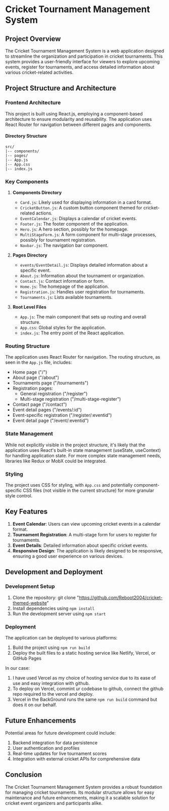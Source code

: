 # Cricket Tournament Management System

## Project Overview

The Cricket Tournament Management System is a web application designed to streamline the organization and participation in cricket tournaments. This system provides a user-friendly interface for viewers to explore upcoming events, register for tournaments, and access detailed information about various cricket-related activities.

## Project Structure and Architecture

### Frontend Architecture

This project is built using React.js, employing a component-based architecture to ensure modularity and reusability. The application uses React Router for navigation between different pages and components.

#### Directory Structure

```
src/
|-- components/
|-- pages/
|-- App.js
|-- App.css
|-- index.js
```

### Key Components

1. **Components Directory**
   - `Card.js`: Likely used for displaying information in a card format.
   - `CricketButton.js`: A custom button component themed for cricket-related actions.
   - `EventCalendar.js`: Displays a calendar of cricket events.
   - `Footer.js`: The footer component of the application.
   - `Hero.js`: A hero section, possibly for the homepage.
   - `MultiStageForm.js`: A form component for multi-stage processes, possibly for tournament registration.
   - `Navbar.js`: The navigation bar component.

2. **Pages Directory**
   - `events/EventDetail.js`: Displays detailed information about a specific event.
   - `About.js`: Information about the tournament or organization.
   - `Contact.js`: Contact information or form.
   - `Home.js`: The homepage of the application.
   - `Registration.js`: Handles user registration for tournaments.
   - `Tournaments.js`: Lists available tournaments.

3. **Root Level Files**
   - `App.js`: The main component that sets up routing and overall structure.
   - `App.css`: Global styles for the application.
   - `index.js`: The entry point of the React application.

### Routing Structure

The application uses React Router for navigation. The routing structure, as seen in the `App.js` file, includes:

- Home page ("/")
- About page ("/about")
- Tournaments page ("/tournaments")
- Registration pages:
  - General registration ("/register")
  - Multi-stage registration ("/multi-stage-register")
- Contact page ("/contact")
- Event detail pages ("/events/:id")
- Event-specific registration ("/register/:eventid")
- Event detail page ("/event/:eventid")

### State Management

While not explicitly visible in the project structure, it's likely that the application uses React's built-in state management (useState, useContext) for handling application state. For more complex state management needs, libraries like Redux or MobX could be integrated.

### Styling

The project uses CSS for styling, with `App.css` and potentially component-specific CSS files (not visible in the current structure) for more granular style control.

## Key Features

1. **Event Calendar**: Users can view upcoming cricket events in a calendar format.
2. **Tournament Registration**: A multi-stage form for users to register for tournaments.
3. **Event Details**: Detailed information about specific cricket events.
4. **Responsive Design**: The application is likely designed to be responsive, ensuring a good user experience on various devices.

## Development and Deployment

### Development Setup

1. Clone the repository: git clone "https://github.com/Reboot2004/cricket-themed-website"
2. Install dependencies using `npm install`
3. Run the development server using `npm start`

### Deployment

The application can be deployed to various platforms:

1. Build the project using `npm run build`
2. Deploy the built files to a static hosting service like Netlify, Vercel, or GitHub Pages

In our case:
1. I have used Vercel as my choice of hosting service due to its ease of use and easy integration with github.
2. To deploy on Vercel, commint ur codebase to github, connect the github repo required to the vercel and deploy.
3. Vercel in the BackGround runs the same `npm run build` command but does it on our behalf.

## Future Enhancements

Potential areas for future development could include:

1. Backend integration for data persistence
2. User authentication and profiles
3. Real-time updates for live tournament scores
4. Integration with external cricket APIs for comprehensive data

## Conclusion

The Cricket Tournament Management System provides a robust foundation for managing cricket tournaments. Its modular structure allows for easy maintenance and future enhancements, making it a scalable solution for cricket event organizers and participants alike.

